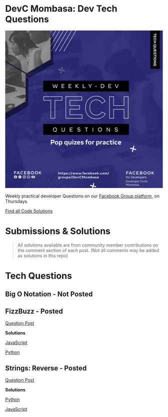# DevC Mombasa: Dev Tech Questions

![banner-image](assets/banner.jpg)

Weekly practical developer Questions on our [Facebook Group platform](https://www.facebook.com/groups/DevCMombasa), on Thursdays.

[Find all Code Solutions](source/)

# Submissions & Solutions

> All solutions available are from community member contributions on the comment section of each post. (Not all comments may be added as solutions in this repo)

# Tech Questions


## Big O Notation - Not Posted


## FizzBuzz - Posted
[Question Post](https://www.facebook.com/groups/DevCMombasa/permalink/1338184826552830/)

**Solutions**

[JavaScript](source/fizzbuzz/js/submission1.js)

[Python](source/fizzbuzz/python/submission1.py)

## Strings: Reverse - Posted

[Question Post](https://www.facebook.com/groups/DevCMombasa/permalink/1343190189385627/)


**Solutions**

[Python](source/strings-reverse/python/sol1.py)

[JavaScript](source/strings-reverse/js/sol1.js)